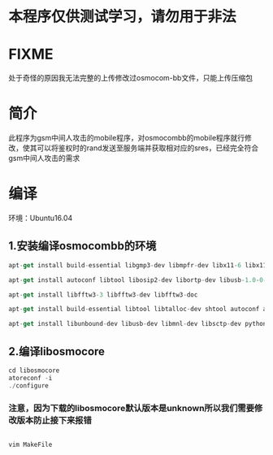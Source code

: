 # 本程序仅供测试学习，请勿用于非法
# FIXME
处于奇怪的原因我无法完整的上传修改过osmocom-bb文件，只能上传压缩包 
# 简介
此程序为gsm中间人攻击的mobile程序，对osmocombb的mobile程序就行修改，使其可以将鉴权时的rand发送至服务端并获取相对应的sres，已经完全符合gsm中间人攻击的需求 
# 编译
环境：Ubuntu16.04 
## 1.安装编译osmocombb的环境
```javascript
apt-get install build-essential libgmp3-dev libmpfr-dev libx11-6 libx11-dev texinfo flex bison libncurses5 libncurses5-dbg libncurses5-dev libncursesw5 libncursesw5-dbg libncursesw5-dev zlibc zlib1g-dev libmpfr4 libmpc-dev   subversion  git  autoconf  vim 
```
```javascript
apt-get install autoconf libtool libosip2-dev libortp-dev libusb-1.0-0-dev g++ sqlite3 libsqlite3-dev libreadline6-dev libncurses5-dev 
```
```javascript
apt-get install libfftw3-3 libfftw3-dev libfftw3-doc 
```
```javascript
apt-get install build-essential libtool libtalloc-dev shtool autoconf automake git-core pkg-config make gcc libpcsclite-dev 

```
```javascript
apt-get install libunbound-dev libusb-dev libmnl-dev libsctp-dev python3 libgnutls28-dev 
```
## 2.编译libosmocore
```javascript
cd libosmocore 
atoreconf -i 
./configure
```
### 注意，因为下载的libosmocore默认版本是unknown所以我们需要修改版本防止接下来报错 
```javascript

vim MakeFile
```
